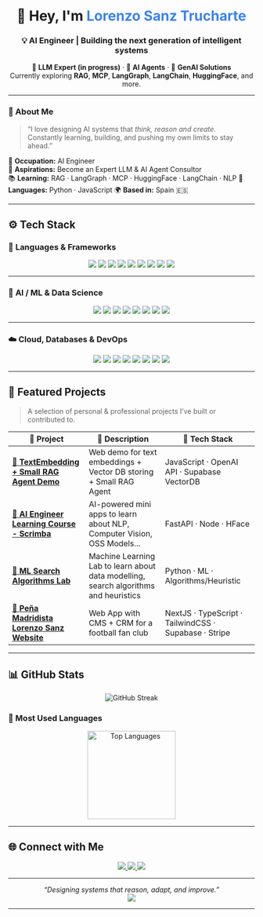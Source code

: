 
<!-- 🌌 README — Lorenzo Sanz Trucharte -->

<h1 align="center">👋 Hey, I'm <span style="color:#3B82F6;">Lorenzo Sanz Trucharte</span></h1>
<h3 align="center">💡 AI Engineer | Building the next generation of intelligent systems</h3>

<p align="center">
🚀 <b>LLM Expert (in progress)</b> · 🧠 <b>AI Agents</b> · 🤖 <b>GenAI Solutions</b><br>
Currently exploring <b>RAG</b>, <b>MCP</b>, <b>LangGraph</b>, <b>LangChain</b>, <b>HuggingFace</b>, and more.
</p>

---

### 🧭 About Me

> “I love designing AI systems that *think, reason and create.*  
> Constantly learning, building, and pushing my own limits to stay ahead.”

💼 **Occupation:** AI Engineer  
🎯 **Aspirations:** Become an Expert LLM & AI Agent Consultor  
📚 **Learning:** RAG · LangGraph · MCP · HuggingFace · LangChain · NLP 
💬 **Languages:** Python · JavaScript
🌍 **Based in:** Spain 🇪🇸

---

## ⚙️ Tech Stack

### 🐍 **Languages & Frameworks**
<p align="center">
  <img src="https://img.shields.io/badge/Python-3776AB?logo=python&logoColor=white&style=for-the-badge"/>
  <img src="https://img.shields.io/badge/Flask-000000?logo=flask&logoColor=white&style=for-the-badge"/>
  <img src="https://img.shields.io/badge/FastAPI-009688?logo=fastapi&logoColor=white&style=for-the-badge"/>
  <img src="https://img.shields.io/badge/JavaScript-F7E018?logo=javascript&logoColor=black&style=for-the-badge"/>
  <img src="https://img.shields.io/badge/Node.js-026E00?logo=node.js&logoColor=white&style=for-the-badge"/>
  <img src="https://img.shields.io/badge/React-149ECA?logo=react&logoColor=white&style=for-the-badge"/>
  <img src="https://img.shields.io/badge/Next.js-000000?logo=nextdotjs&logoColor=white&style=for-the-badge"/>
  <img src="https://img.shields.io/badge/TypeScript-2D79C7?logo=typescript&logoColor=white&style=for-the-badge"/>
  <img src="https://img.shields.io/badge/TailwindCSS-38BDF8?logo=tailwindcss&logoColor=white&style=for-the-badge"/>
</p>

---

### 🤖 **AI / ML & Data Science**
<p align="center">
  <img src="https://img.shields.io/badge/HuggingFace-FFD21E?logo=huggingface&logoColor=black&style=for-the-badge"/>
  <img src="https://img.shields.io/badge/LangChain-0C4A6E?style=for-the-badge"/>
  <img src="https://img.shields.io/badge/LangGraph-3B82F6?style=for-the-badge"/>
  <img src="https://img.shields.io/badge/TensorFlow-FF6F00?logo=tensorflow&logoColor=white&style=for-the-badge"/>
  <img src="https://img.shields.io/badge/PyTorch-EE4C2C?logo=pytorch&logoColor=white&style=for-the-badge"/>
  <img src="https://img.shields.io/badge/Keras-D00000?logo=keras&logoColor=white&style=for-the-badge"/>
  <img src="https://img.shields.io/badge/pandas-150458?logo=pandas&logoColor=white&style=for-the-badge"/>
  <img src="https://img.shields.io/badge/scikit--learn-F89939?logo=scikitlearn&logoColor=white&style=for-the-badge"/>
</p>

---

### ☁️ **Cloud, Databases & DevOps**
<p align="center">
  <img src="https://img.shields.io/badge/GCP-4285F4?logo=googlecloud&logoColor=white&style=for-the-badge"/>
  <img src="https://img.shields.io/badge/Azure_DevOps-0078D7?logo=azuredevops&logoColor=white&style=for-the-badge"/>
  <img src="https://img.shields.io/badge/MySQL-00618B?logo=mysql&logoColor=white&style=for-the-badge"/>
  <img src="https://img.shields.io/badge/MongoDB-00ED64?logo=mongodb&logoColor=white&style=for-the-badge"/>
  <img src="https://img.shields.io/badge/Linux-FCC624?logo=linux&logoColor=black&style=for-the-badge"/>
  <img src="https://img.shields.io/badge/Git-F05032?logo=git&logoColor=white&style=for-the-badge"/>
  <img src="https://img.shields.io/badge/Jupyter-FF6F00?logo=jupyter&logoColor=white&style=for-the-badge"/>
  <img src="https://img.shields.io/badge/Markdown-000000?logo=markdown&logoColor=white&style=for-the-badge"/>
</p>

---

## 🌟 Featured Projects

> A selection of personal & professional projects I’ve built or contributed to.  

| 🚀 Project | 🧩 Description | 🧠 Tech Stack |
|-------------|----------------|---------------|
| [🔗 **TextEmbedding + Small RAG Agent Demo**]((https://github.com/lorensation/my-first-vector-db)) | Web demo for text embeddings + Vector DB storing + Small RAG Agent | JavaScript · OpenAI API · Supabase VectorDB |
| [🔗 **AI Engineer Learning Course - Scrimba**](https://github.com/lorensation/ai-engineer-scrimba-course) | AI-powered mini apps to learn about NLP, Computer Vision, OSS Models... | FastAPI · Node · HFace |
| [🔗 **ML Search Algorithms Lab**](https://github.com/gisi-ai/search-lab-lorensation) | Machine Learning Lab to learn about data modelling, search algorithms and heuristics | Python · ML · Algorithms/Heuristic |
| [🔗 **Peña Madridista Lorenzo Sanz Website**](https://github.com/lorensation/penya-madridista) | Web App with CMS + CRM for a football fan club | NextJS · TypeScript · TailwindCSS · Supabase · Stripe |

---

## 📊 GitHub Stats

<p align="center">
  <img src="https://github-readme-streak-stats.herokuapp.com?user=lorensation&theme=tokyonight&hide_border=true" alt="GitHub Streak" />
</p>

### 🧮 Most Used Languages

<p align="center">
  <img 
    src="https://github-readme-stats.vercel.app/api/top-langs/?username=lorensation&layout=compact&theme=tokyonight&hide_border=true&langs_count=10" 
    alt="Top Languages" 
    height="180px"
  />
</p>

---

## 🌐 Connect with Me

<p align="center">
  <a href="https://www.linkedin.com/in/lorenzo-sanz-trucharte-534467121/" target="_blank">
    <img src="https://img.shields.io/badge/LinkedIn-0A66C2?logo=linkedin&logoColor=white&style=for-the-badge"/>
  </a>
  <a href="mailto:lsanztrucharte@gmail.com">
    <img src="https://img.shields.io/badge/Email-D14836?logo=gmail&logoColor=white&style=for-the-badge"/>
  </a>
  <a href="https://github.com/lorensation">
    <img src="https://img.shields.io/badge/GitHub-181717?logo=github&logoColor=white&style=for-the-badge"/>
  </a>
</p>

---

<p align="center">
  <i>“Designing systems that reason, adapt, and improve.”</i><br>
  <img src="https://img.shields.io/badge/Made_with_❤️_by_Lorenzo_Sanz_Trucharte-000000?style=flat-square"/>
</p>

---

